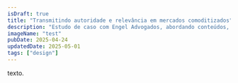 ```yaml
---
isDraft: true
title: "Transmitindo autoridade e relevância em mercados comoditizados"
description: "Estudo de caso com Engel Advogados, abordando conteúdos, qualificação de leads e aquisição de talentos."
imageName: "test"
pubDate: 2025-04-24
updatedDate: 2025-05-01
tags: ["design"]
---
```


texto.